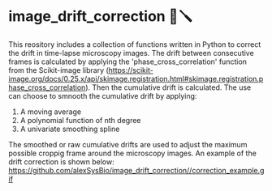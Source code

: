 # image_drift_correction 🔬🪛

This reository includes a collection of functions written in Python to correct the drift in time-lapse microscopy images.
The drift between consecutive frames is calculated by applying the 'phase_cross_correlation' function from the Scikit-image library (https://scikit-image.org/docs/0.25.x/api/skimage.registration.html#skimage.registration.phase_cross_correlation).
Then the cumulative drift is calculated. The use can choose to smnooth the cumulative drift by applying:
1. A moving average
2. A polynomial function of nth degree
3. A univariate smoothing spline

The smoothed or raw cumulative drifts are used to adjust the maximum possible croppig frame around the microscopy images.
An example of the drift correction is shown below:
https://github.com/alexSysBio/image_drift_correction//correction_example.gif

